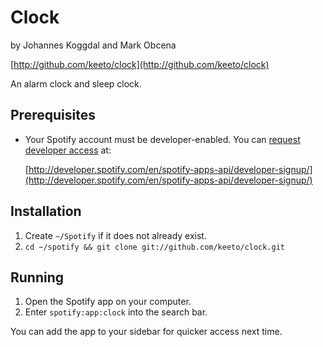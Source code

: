 Clock
=====
by Johannes Koggdal and Mark Obcena

[http://github.com/keeto/clock](http://github.com/keeto/clock)

An alarm clock and sleep clock.

Prerequisites
-------------
* Your Spotify account must be developer-enabled. You can
  [request developer access](http://developer.spotify.com/en/spotify-apps-api/developer-signup/)
  at:
  
  [http://developer.spotify.com/en/spotify-apps-api/developer-signup/](http://developer.spotify.com/en/spotify-apps-api/developer-signup/)

Installation
------------
1. Create `~/Spotify` if it does not already exist.
2. `cd ~/spotify && git clone git://github.com/keeto/clock.git`

Running
-------
1. Open the Spotify app on your computer.
2. Enter `spotify:app:clock` into the search bar.

You can add the app to your sidebar for quicker access next time.


